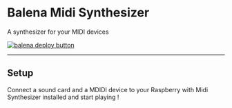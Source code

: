 # Balena Midi Synthesizer

A synthesizer for your MIDI devices

[![balena deploy button](https://www.balena.io/deploy.svg)](https://dashboard.balena-cloud.com/deploy?repoUrl=https://github.com/texthtml/balena-midi-synthesizer)

---

## Setup

Connect a sound card and a MDIDI device to your Raspberry with Midi Synthesizer installed and start playing !
